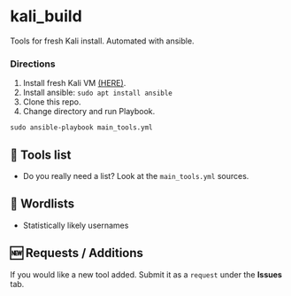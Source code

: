 # kali_build
Tools for fresh Kali install. Automated with ansible. 

### Directions  
1. Install fresh Kali VM [(HERE)](https://www.kali.org/get-kali/#kali-platforms).
2. Install ansible: `sudo apt install ansible`
3. Clone this repo.
4. Change directory and run Playbook.
```
sudo ansible-playbook main_tools.yml
```

## 🔨 Tools list
- Do you really need a list? Look at the `main_tools.yml` sources.

## 📑 Wordlists
- Statistically likely usernames

## 🆕 Requests / Additions  
If you would like a new tool added. Submit it as a `request` under the **Issues** tab. 
